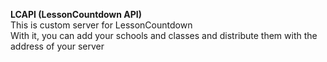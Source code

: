 **LCAPI (LessonCountdown API)** <br />
This is custom server for LessonCountdown <br />
With it, you can add your schools and classes and distribute them with the address of your server 

